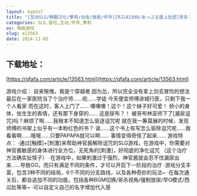 ```yaml
---
layout: mypost
title: "[互动SLG/精翻汉化/萝莉/动态/放尿/怀孕][RJ242398/あっぷる屋上社团]哥杀：漏尿神官酱与治疗师！/おもら神官ちゃんダイレクト[PC/900M]"
categories: SLG,冒险,互动,怀孕,萝莉
os: 电脑游戏
slug: a13563
date: 2024-11-05
---
```


## 下载地址：

[https://qfafa.com/article/13563.html](https://qfafa.com/article/13563.html)

游戏介绍：
说来惭愧，我是个穿越者
因为怂，所以完全没有拿上剑去冒险的想法
最后在一家医院当了个治疗师……呃……学徒
今天便宜师傅进城行医，只剩下我一个人看家
而在这时，客人上门了……
噢噢噢！这个！这个妹子好可爱！
娇小的身体，怯生生的表情，还有那下身穿的……
这是尿布？！
被哥布林巫师下了\[漏尿诅咒\]吗？麻烦了啊……我根本不知道怎么驱逐诅咒呢
就在我一筹莫展的时候，发现师傅的书架上似乎有一本粉红色的书？
诶……这个书上有写怎么驱除诅咒呢……我看看啊……哦哦……只要PAPAPA就可以啊……
事情变得奇怪了起来……
游戏特点：
·通过\[触摸\]+\[刺激\]来帮助神官酱解除诅咒的SLG游戏，在游戏中，你需要对神官酱敏感的身体进行全方位，无死角的\[刺激\]，好彻底的净化诅咒
（这个治疗方法确实扯犊子）
·在游戏中，如果刺激过于强烈，神官酱就会忍不住漏尿出来……导致GG，而只有满足不同的条件，才可以开启下一阶段的治疗
·游戏分支丰富，包含3种不同的结局，6个不同的分支路线，以及各种奇妙的玩法~
·在每次通关后，都会追加不同的功能，包括各种BGM切换/哥杀视角/强制放尿/早O模式/西瓜肚等等~
·可以自定义自己的名字增加代入感